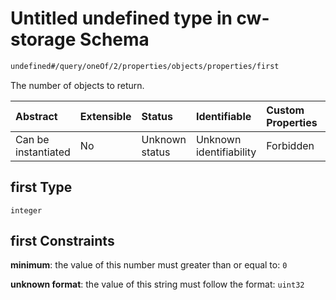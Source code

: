 # Untitled undefined type in cw-storage Schema

```txt
undefined#/query/oneOf/2/properties/objects/properties/first
```

The number of objects to return.

| Abstract            | Extensible | Status         | Identifiable            | Custom Properties | Additional Properties | Access Restrictions | Defined In                                                         |
| :------------------ | :--------- | :------------- | :---------------------- | :---------------- | :-------------------- | :------------------ | :----------------------------------------------------------------- |
| Can be instantiated | No         | Unknown status | Unknown identifiability | Forbidden         | Allowed               | none                | [cw-storage.json\*](schema/cw-storage.json "open original schema") |

## first Type

`integer`

## first Constraints

**minimum**: the value of this number must greater than or equal to: `0`

**unknown format**: the value of this string must follow the format: `uint32`
